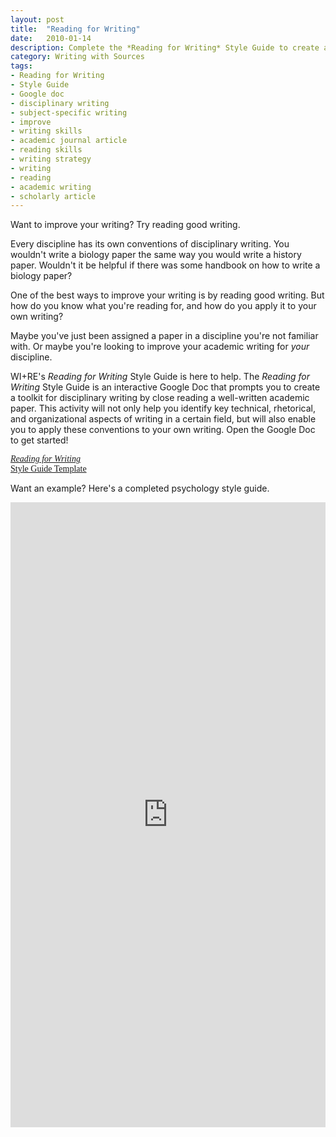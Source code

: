 ```yaml
---
layout: post
title:  "Reading for Writing"
date:   2010-01-14
description: Complete the *Reading for Writing* Style Guide to create a toolkit for disciplinary writing by close reading a well-written academic paper.
category: Writing with Sources
tags:
- Reading for Writing
- Style Guide
- Google doc
- disciplinary writing
- subject-specific writing
- improve
- writing skills
- academic journal article
- reading skills
- writing strategy
- writing
- reading
- academic writing
- scholarly article
---
```


<p class="intro">Want to improve your writing? Try reading good writing.</p>

Every discipline has its own conventions of disciplinary writing. You wouldn't write a biology paper the same way you would write a history paper. Wouldn't it be helpful if there was some handbook on how to write a biology paper?

One of the best ways to improve your writing is by reading good writing. But how do you know what you're reading for, and how do you apply it to your own writing?

Maybe you've just been assigned a paper in a discipline you're not familiar with. Or maybe you're looking to improve your academic writing for *your* discipline.

WI+RE's *Reading for Writing* Style Guide is here to help. The *Reading for Writing* Style Guide is an interactive Google Doc that prompts you to create a toolkit for disciplinary writing by close reading a well-written academic paper. This activity will not only help you identify key technical, rhetorical, and organizational aspects of writing in a certain field, but will also enable you to apply these conventions to your own writing. Open the Google Doc to get started!

<a class="waves-effect waves-light btn-large" href="https://docs.google.com/document/d/1nnUDkTkahggf6UCJBgMzAgfRkIQDNNgF_TQ88DOTtO4/edit?usp=sharing" style="center; font-family:verdana;"><i>Reading for Writing</i><br>Style Guide Template</a>

Want an example? Here's a completed psychology style guide.

<iframe src="https://docs.google.com/document/d/1OdU1Qtk0THR3gMNcOEj7-yZDIzl21omvmUZ3eeaKn48/edit?usp=sharing" frameborder="0" width="100%" height="1000"></iframe>
